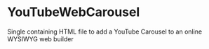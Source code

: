 # YouTubeWebCarousel
Single containing HTML file to add a YouTube Carousel to an online WYSIWYG web builder
